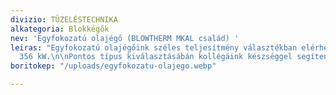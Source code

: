 ```yaml
---
divizio: TÜZELÉSTECHNIKA
alkategoria: Blokkégők
nev: 'Egyfokozatú olajégő (BLOWTHERM MKAL család) '
leiras: "Egyfokozatú olajégőink széles teljesítmény választékban elérhetőek: 24 -
  356 kW.\n\nPontos típus kiválasztásábán kollégáink készséggel segítenek!  "
boritokep: "/uploads/egyfokozatu-olajego.webp"

---
```


